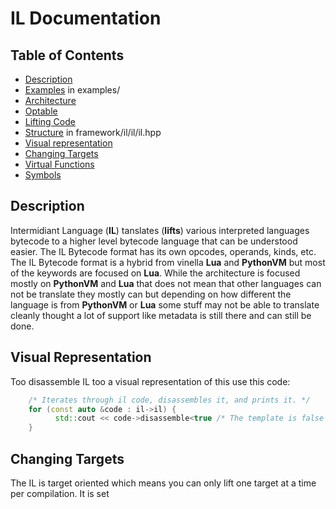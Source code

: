 # IL Documentation

## Table of Contents

* [Description](#Description)
* [Examples](../../examples) in examples/
* [Architecture](architecture.md)
* [Optable](op_table.md)
* [Lifting Code](lifting.md)
* [Structure](../../framework/il/il/il.hpp) in framework/il/il/il.hpp
* [Visual representation](#Visual-Representation)
* [Changing Targets](#Changing-Targets)
* [Virtual Functions](virtual_functions.md)
* [Symbols](symbols.md)


## Description

Intermidiant Language (**IL**) tanslates (**lifts**) various interpreted languages bytecode to a higher level bytecode language that can be understood easier.
The IL Bytecode format has its own opcodes, operands, kinds, etc.
The IL Bytecode format is a hybrid from vinella **Lua** and **PythonVM** but most of the keywords are focused on **Lua**.
While the architecture is focused mostly on **PythonVM** and **Lua** that does not mean that other languages can not be translate they mostly can but depending on how
different the language is from **PythonVM** or **Lua** some stuff may not be able to translate cleanly thought a lot of support like metadata is still there and can
still be done.

## Visual Representation

Too disassemble IL too a visual representation of this use this code:
```cpp
    /* Iterates through il code, disassembles it, and prints it. */
    for (const auto &code : il->il) {
          std::cout << code->disassemble<true /* The template is false by default but it includes instruction hint if it is true. */>() << std::endl; 
    }
```

## Changing Targets

The IL is target oriented which means you can only lift one target at a time per compilation. 
It is set

